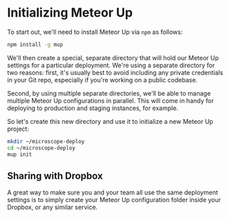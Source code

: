 # Initializing Meteor Up

To start out, we'll need to install Meteor Up via `npm` as follows:

```bash
npm install -g mup
```

We'll then create a special, separate directory that will hold our Meteor Up settings for a particular deployment. We're using a separate directory for two reasons: first, it's usually best to avoid including any private credentials in your Git repo, especially if you're working on a public codebase.

Second, by using multiple separate directories, we'll be able to manage multiple Meteor Up configurations in parallel. This will come in handy for deploying to production and staging instances, for example.

So let's create this new directory and use it to initialize a new Meteor Up project:

```bash
mkdir ~/microscope-deploy
cd ~/microscope-deploy
mup init
```

## Sharing with Dropbox

A great way to make sure you and your team all use the same deployment settings is to simply create your Meteor Up configuration folder inside your Dropbox, or any similar service.